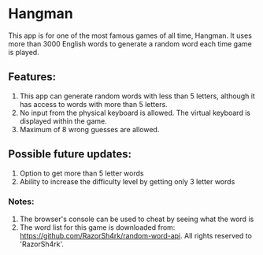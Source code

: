 # Hangman
This app is for one of the most famous games of all time, Hangman. It uses more than 3000 English words to generate a random word each time game is played.

## Features:
1. This app can generate random words with less than 5 letters, although it has access to words with more than 5 letters.
2. No input from the physical keyboard is allowed. The virtual keyboard is displayed within the game.
3. Maximum of 8 wrong guesses are allowed. 

## Possible future updates:
1. Option to get more than 5 letter words
2. Ability to increase the difficulty level by getting only 3 letter words

### Notes:
1. The browser's console can be used to cheat by seeing what the word is
2. The word list for this game is downloaded from: https://github.com/RazorSh4rk/random-word-api. All rights reserved to 'RazorSh4rk'.